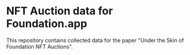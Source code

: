 # NFT Auction data for Foundation.app

This repository contains collected data for the paper "Under the Skin of Foundation NFT Auctions".
